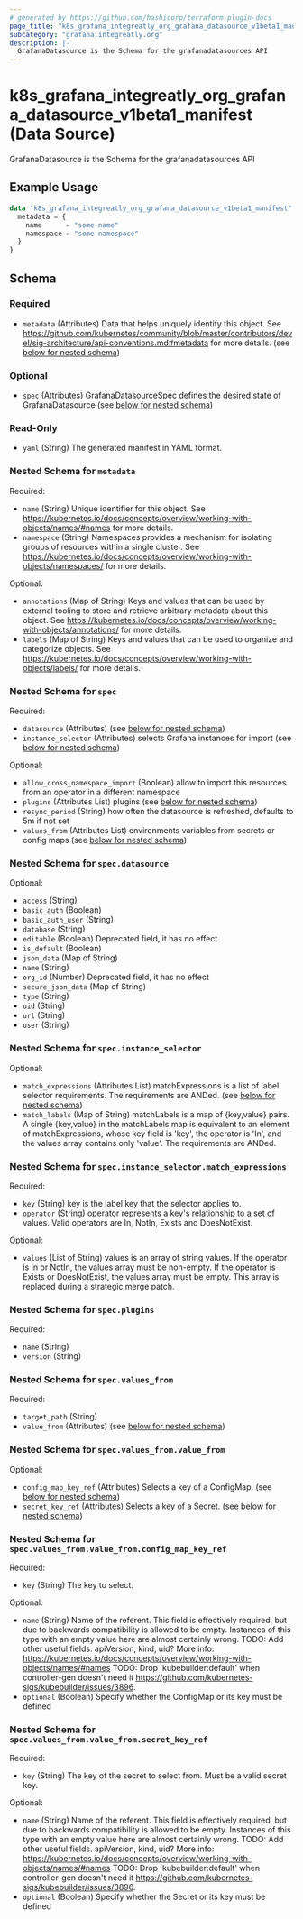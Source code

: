 ```yaml
---
# generated by https://github.com/hashicorp/terraform-plugin-docs
page_title: "k8s_grafana_integreatly_org_grafana_datasource_v1beta1_manifest Data Source - terraform-provider-k8s"
subcategory: "grafana.integreatly.org"
description: |-
  GrafanaDatasource is the Schema for the grafanadatasources API
---
```


# k8s_grafana_integreatly_org_grafana_datasource_v1beta1_manifest (Data Source)

GrafanaDatasource is the Schema for the grafanadatasources API

## Example Usage

```terraform
data "k8s_grafana_integreatly_org_grafana_datasource_v1beta1_manifest" "example" {
  metadata = {
    name      = "some-name"
    namespace = "some-namespace"
  }
}
```

<!-- schema generated by tfplugindocs -->
## Schema

### Required

- `metadata` (Attributes) Data that helps uniquely identify this object. See https://github.com/kubernetes/community/blob/master/contributors/devel/sig-architecture/api-conventions.md#metadata for more details. (see [below for nested schema](#nestedatt--metadata))

### Optional

- `spec` (Attributes) GrafanaDatasourceSpec defines the desired state of GrafanaDatasource (see [below for nested schema](#nestedatt--spec))

### Read-Only

- `yaml` (String) The generated manifest in YAML format.

<a id="nestedatt--metadata"></a>
### Nested Schema for `metadata`

Required:

- `name` (String) Unique identifier for this object. See https://kubernetes.io/docs/concepts/overview/working-with-objects/names/#names for more details.
- `namespace` (String) Namespaces provides a mechanism for isolating groups of resources within a single cluster. See https://kubernetes.io/docs/concepts/overview/working-with-objects/namespaces/ for more details.

Optional:

- `annotations` (Map of String) Keys and values that can be used by external tooling to store and retrieve arbitrary metadata about this object. See https://kubernetes.io/docs/concepts/overview/working-with-objects/annotations/ for more details.
- `labels` (Map of String) Keys and values that can be used to organize and categorize objects. See https://kubernetes.io/docs/concepts/overview/working-with-objects/labels/ for more details.


<a id="nestedatt--spec"></a>
### Nested Schema for `spec`

Required:

- `datasource` (Attributes) (see [below for nested schema](#nestedatt--spec--datasource))
- `instance_selector` (Attributes) selects Grafana instances for import (see [below for nested schema](#nestedatt--spec--instance_selector))

Optional:

- `allow_cross_namespace_import` (Boolean) allow to import this resources from an operator in a different namespace
- `plugins` (Attributes List) plugins (see [below for nested schema](#nestedatt--spec--plugins))
- `resync_period` (String) how often the datasource is refreshed, defaults to 5m if not set
- `values_from` (Attributes List) environments variables from secrets or config maps (see [below for nested schema](#nestedatt--spec--values_from))

<a id="nestedatt--spec--datasource"></a>
### Nested Schema for `spec.datasource`

Optional:

- `access` (String)
- `basic_auth` (Boolean)
- `basic_auth_user` (String)
- `database` (String)
- `editable` (Boolean) Deprecated field, it has no effect
- `is_default` (Boolean)
- `json_data` (Map of String)
- `name` (String)
- `org_id` (Number) Deprecated field, it has no effect
- `secure_json_data` (Map of String)
- `type` (String)
- `uid` (String)
- `url` (String)
- `user` (String)


<a id="nestedatt--spec--instance_selector"></a>
### Nested Schema for `spec.instance_selector`

Optional:

- `match_expressions` (Attributes List) matchExpressions is a list of label selector requirements. The requirements are ANDed. (see [below for nested schema](#nestedatt--spec--instance_selector--match_expressions))
- `match_labels` (Map of String) matchLabels is a map of {key,value} pairs. A single {key,value} in the matchLabels map is equivalent to an element of matchExpressions, whose key field is 'key', the operator is 'In', and the values array contains only 'value'. The requirements are ANDed.

<a id="nestedatt--spec--instance_selector--match_expressions"></a>
### Nested Schema for `spec.instance_selector.match_expressions`

Required:

- `key` (String) key is the label key that the selector applies to.
- `operator` (String) operator represents a key's relationship to a set of values. Valid operators are In, NotIn, Exists and DoesNotExist.

Optional:

- `values` (List of String) values is an array of string values. If the operator is In or NotIn, the values array must be non-empty. If the operator is Exists or DoesNotExist, the values array must be empty. This array is replaced during a strategic merge patch.



<a id="nestedatt--spec--plugins"></a>
### Nested Schema for `spec.plugins`

Required:

- `name` (String)
- `version` (String)


<a id="nestedatt--spec--values_from"></a>
### Nested Schema for `spec.values_from`

Required:

- `target_path` (String)
- `value_from` (Attributes) (see [below for nested schema](#nestedatt--spec--values_from--value_from))

<a id="nestedatt--spec--values_from--value_from"></a>
### Nested Schema for `spec.values_from.value_from`

Optional:

- `config_map_key_ref` (Attributes) Selects a key of a ConfigMap. (see [below for nested schema](#nestedatt--spec--values_from--value_from--config_map_key_ref))
- `secret_key_ref` (Attributes) Selects a key of a Secret. (see [below for nested schema](#nestedatt--spec--values_from--value_from--secret_key_ref))

<a id="nestedatt--spec--values_from--value_from--config_map_key_ref"></a>
### Nested Schema for `spec.values_from.value_from.config_map_key_ref`

Required:

- `key` (String) The key to select.

Optional:

- `name` (String) Name of the referent. This field is effectively required, but due to backwards compatibility is allowed to be empty. Instances of this type with an empty value here are almost certainly wrong. TODO: Add other useful fields. apiVersion, kind, uid? More info: https://kubernetes.io/docs/concepts/overview/working-with-objects/names/#names TODO: Drop 'kubebuilder:default' when controller-gen doesn't need it https://github.com/kubernetes-sigs/kubebuilder/issues/3896.
- `optional` (Boolean) Specify whether the ConfigMap or its key must be defined


<a id="nestedatt--spec--values_from--value_from--secret_key_ref"></a>
### Nested Schema for `spec.values_from.value_from.secret_key_ref`

Required:

- `key` (String) The key of the secret to select from. Must be a valid secret key.

Optional:

- `name` (String) Name of the referent. This field is effectively required, but due to backwards compatibility is allowed to be empty. Instances of this type with an empty value here are almost certainly wrong. TODO: Add other useful fields. apiVersion, kind, uid? More info: https://kubernetes.io/docs/concepts/overview/working-with-objects/names/#names TODO: Drop 'kubebuilder:default' when controller-gen doesn't need it https://github.com/kubernetes-sigs/kubebuilder/issues/3896.
- `optional` (Boolean) Specify whether the Secret or its key must be defined
